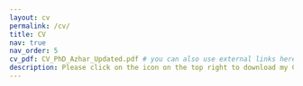 ```yaml
---
layout: cv
permalink: /cv/
title: CV
nav: true
nav_order: 5
cv_pdf: CV_PhD_Azhar_Updated.pdf # you can also use external links here
description: Please click on the icon on the top right to download my CV.
---
```

